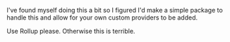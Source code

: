 I've found myself doing this a bit so I figured I'd make a simple package to handle this and allow for your own custom providers to be added.

Use Rollup please. Otherwise this is terrible.

